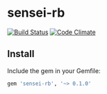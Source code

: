 sensei-rb
=========
[![Build Status](https://api.travis-ci.org/Identified/sensei-rb.png?branch=master)](https://travis-ci.org/Identified/sensei-rb)
[![Code Climate](https://codeclimate.com/github/Identified/sensei-rb.png)](https://codeclimate.com/github/Identified/sensei-rb)

Install
-------
Include the gem in your Gemfile:
``` ruby
gem 'sensei-rb', '~> 0.1.0'
```

